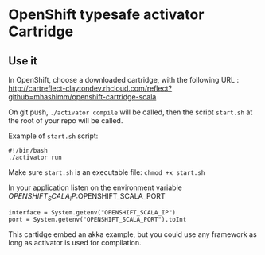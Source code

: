 # OpenShift typesafe activator Cartridge

## Use it

In OpenShift, choose a downloaded cartridge, with the following URL : http://cartreflect-claytondev.rhcloud.com/reflect?github=mhashimm/openshift-cartridge-scala

On git push, `./activator compile` will be called, then the script `start.sh` at the root of your repo will be called.

Example of `start.sh` script:

    #!/bin/bash
    ./activator run

Make sure `start.sh` is an executable file: `chmod +x start.sh`

In your application listen on the environment variable $OPENSHIFT_SCALA_IP:$OPENSHIFT_SCALA_PORT

    interface = System.getenv("OPENSHIFT_SCALA_IP")
    port = System.getenv("OPENSHIFT_SCALA_PORT").toInt

This cartidge embed an akka example, but you could use any framework as long as activator is used for compilation.
